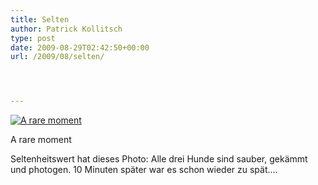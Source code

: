 ```yaml
---
title: Selten
author: Patrick Kollitsch
type: post
date: 2009-08-29T02:42:50+00:00
url: /2009/08/selten/




---
```

<div class="flickr">
  <a href="http://www.flickr.com/photos/schreibblogade/3856568848/" title="A rare moment"><img src="//farm4.static.flickr.com/3478/3856568848_54efa57285.jpg" alt="A rare moment" /></a></p> 
  
  <p>
    A rare moment
  </p>
</div>

Seltenheitswert hat dieses Photo: Alle drei Hunde sind sauber, gek&auml;mmt und photogen. 10 Minuten sp&auml;ter war es schon wieder zu sp&auml;t....
